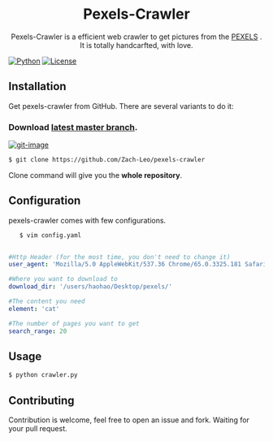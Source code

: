 <h1 align="center">Pexels-Crawler</h1>
<p align="center">Pexels-Crawler is a efficient web crawler to get pictures from the <a href="https://www.pexels.com/">PEXELS</a> . It is totally handcarfted, with love.</p>

[![Python](https://img.shields.io/badge/python-3.6-blue.svg)](https://www.python.org/community/)
[![License](https://img.shields.io/github/license/mashape/apistatus.svg)](https://opensource.org/licenses/MIT)
## Installation

Get pexels-crawler from GitHub. There are several variants to do it:

### Download [latest master branch][download-latest-url].

   [![git-image]][git-url]

   ```sh
   $ git clone https://github.com/Zach-Leo/pexels-crawler
   ```

   Clone command will give you the **whole repository**. 

## Configuration

pexels-crawler comes with few configurations.
```sh
   $ vim config.yaml
   ```
   
```yaml

#Http Header (for the most time, you don't need to change it)
user_agent: 'Mozilla/5.0 AppleWebKit/537.36 Chrome/65.0.3325.181 Safari/537.36'

#Where you want to download to
download_dir: '/users/haohao/Desktop/pexels/'

#The content you need
element: 'cat'

#The number of pages you want to get
search_range: 20

```

## Usage

   ```sh
   $ python crawler.py
   ```


## Contributing

Contribution is welcome, feel free to open an issue and fork. Waiting for your pull request.

[git-image]: https://img.shields.io/badge/install%20with%20-git-blue.svg
[curl-tar-image]: https://img.shields.io/badge/install%20with%20-curl%20%7C%20tar-blue.svg
[curl-tar-wget-image]: https://img.shields.io/badge/install%20with%20-curl%20%7C%20tar%20%7C%20wget-blue.svg
[git-url]: http://lmgtfy.com/?q=linux+git+install
[curl-tar-url]: http://lmgtfy.com/?q=linux+curl+tar+install
[curl-tar-wget-url]: http://lmgtfy.com/?q=linux+curl+tar+wget+install

[python]: https://img.shields.io/badge/python-3.6-blue.svg
[license]: https://img.shields.io/github/license/mashape/apistatus.svg



[download-latest-url]: https://github.com/Zach-Leo/pexels-crawler/archive/master.zip



